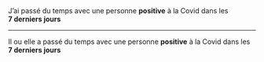 <!---->J’ai passé du temps avec une personne <b>positive</b> à la Covid dans les <b>7&nbsp;derniers&nbsp;jours</b>

---

<!---->Il ou elle a passé du temps avec une personne <b>positive</b> à la Covid dans les <b>7&nbsp;derniers&nbsp;jours</b>
